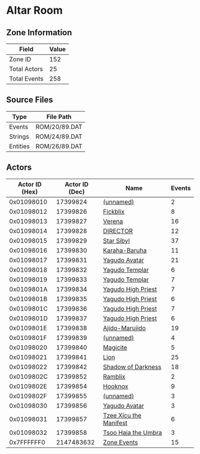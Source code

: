 # Altar Room

## Zone Information

| Field        |   Value |
|--------------|---------|
| Zone ID      |     152 |
| Total Actors |      25 |
| Total Events |     258 |

## Source Files

| Type     | File Path     |
|----------|---------------|
| Events   | ROM/20/89.DAT |
| Strings  | ROM/24/89.DAT |
| Entities | ROM/26/89.DAT |

## Actors

| Actor ID (Hex)   |   Actor ID (Dec) | Name                                                                     |   Events |
|------------------|------------------|--------------------------------------------------------------------------|----------|
| 0x01098010       |         17399824 | [(unnamed)](./17399824/)                                                 |        2 |
| 0x01098012       |         17399826 | [Fickblix](./17399826%20-%20Fickblix/)                                   |        8 |
| 0x01098013       |         17399827 | [Verena](./17399827%20-%20Verena/)                                       |       16 |
| 0x01098014       |         17399828 | [DIRECTOR](./17399828%20-%20DIRECTOR/)                                   |       12 |
| 0x01098015       |         17399829 | [Star Sibyl](./17399829%20-%20Star%20Sibyl/)                             |       37 |
| 0x01098016       |         17399830 | [Karaha-Baruha](./17399830%20-%20Karaha-Baruha/)                         |       11 |
| 0x01098017       |         17399831 | [Yagudo Avatar](./17399831%20-%20Yagudo%20Avatar/)                       |       21 |
| 0x01098018       |         17399832 | [Yagudo Templar](./17399832%20-%20Yagudo%20Templar/)                     |        6 |
| 0x01098019       |         17399833 | [Yagudo Templar](./17399833%20-%20Yagudo%20Templar/)                     |        7 |
| 0x0109801A       |         17399834 | [Yagudo High Priest](./17399834%20-%20Yagudo%20High%20Priest/)           |        7 |
| 0x0109801B       |         17399835 | [Yagudo High Priest](./17399835%20-%20Yagudo%20High%20Priest/)           |        6 |
| 0x0109801C       |         17399836 | [Yagudo High Priest](./17399836%20-%20Yagudo%20High%20Priest/)           |        7 |
| 0x0109801D       |         17399837 | [Yagudo High Priest](./17399837%20-%20Yagudo%20High%20Priest/)           |        6 |
| 0x0109801E       |         17399838 | [Ajido-Marujido](./17399838%20-%20Ajido-Marujido/)                       |       19 |
| 0x0109801F       |         17399839 | [(unnamed)](./17399839/)                                                 |        4 |
| 0x01098020       |         17399840 | [Magicite](./17399840%20-%20Magicite/)                                   |        5 |
| 0x01098021       |         17399841 | [Lion](./17399841%20-%20Lion/)                                           |       25 |
| 0x01098022       |         17399842 | [Shadow of Darkness](./17399842%20-%20Shadow%20of%20Darkness/)           |       18 |
| 0x0109802C       |         17399852 | [Ramblix](./17399852%20-%20Ramblix/)                                     |        2 |
| 0x0109802E       |         17399854 | [Hooknox](./17399854%20-%20Hooknox/)                                     |        9 |
| 0x0109802F       |         17399855 | [(unnamed)](./17399855/)                                                 |        3 |
| 0x01098030       |         17399856 | [Yagudo Avatar](./17399856%20-%20Yagudo%20Avatar/)                       |        3 |
| 0x01098031       |         17399857 | [Tzee Xicu the Manifest](./17399857%20-%20Tzee%20Xicu%20the%20Manifest/) |        6 |
| 0x01098032       |         17399858 | [Tsoo Haja the Umbra](./17399858%20-%20Tsoo%20Haja%20the%20Umbra/)       |        3 |
| 0x7FFFFFF0       |       2147483632 | [Zone Events](./Zone%20Events/)                                          |       15 |